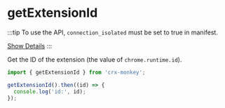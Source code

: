 # getExtensionId

:::tip
To use the API, `connection_isolated` must be set to true in manifest.

[Show Details](/docs/API/introduction#connector-required-api)
:::

Get the ID of the extension (the value of `chrome.runtime.id`).

```js
import { getExtensionId } from 'crx-monkey';

getExtensionId().then((id) => {
  console.log('id:', id);
});
```
